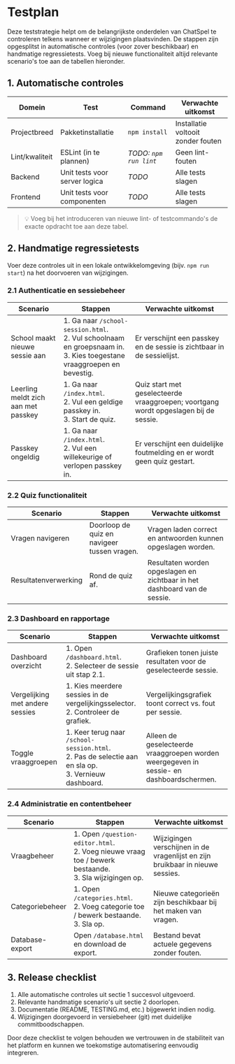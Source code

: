 # Testplan

Deze teststrategie helpt om de belangrijkste onderdelen van ChatSpel te controleren telkens wanneer er wijzigingen plaatsvinden. De stappen zijn opgesplitst in automatische controles (voor zover beschikbaar) en handmatige regressietests. Voeg bij nieuwe functionaliteit altijd relevante scenario's toe aan de tabellen hieronder.

## 1. Automatische controles

| Domein | Test | Command | Verwachte uitkomst |
|--------|------|---------|--------------------|
| Projectbreed | Pakketinstallatie | `npm install` | Installatie voltooit zonder fouten |
| Lint/kwaliteit | ESLint (in te plannen) | _TODO: `npm run lint`_ | Geen lint-fouten |
| Backend | Unit tests voor server logica | _TODO_ | Alle tests slagen |
| Frontend | Unit tests voor componenten | _TODO_ | Alle tests slagen |

> :bulb: Voeg bij het introduceren van nieuwe lint- of testcommando's de exacte opdracht toe aan deze tabel.

## 2. Handmatige regressietests

Voer deze controles uit in een lokale ontwikkelomgeving (bijv. `npm run start`) na het doorvoeren van wijzigingen.

### 2.1 Authenticatie en sessiebeheer

| Scenario | Stappen | Verwachte uitkomst |
|----------|---------|--------------------|
| School maakt nieuwe sessie aan | 1. Ga naar `/school-session.html`.<br>2. Vul schoolnaam en groepsnaam in.<br>3. Kies toegestane vraaggroepen en bevestig. | Er verschijnt een passkey en de sessie is zichtbaar in de sessielijst. |
| Leerling meldt zich aan met passkey | 1. Ga naar `/index.html`.<br>2. Vul een geldige passkey in.<br>3. Start de quiz. | Quiz start met geselecteerde vraaggroepen; voortgang wordt opgeslagen bij de sessie. |
| Passkey ongeldig | 1. Ga naar `/index.html`.<br>2. Vul een willekeurige of verlopen passkey in. | Er verschijnt een duidelijke foutmelding en er wordt geen quiz gestart. |

### 2.2 Quiz functionaliteit

| Scenario | Stappen | Verwachte uitkomst |
|----------|---------|--------------------|
| Vragen navigeren | Doorloop de quiz en navigeer tussen vragen. | Vragen laden correct en antwoorden kunnen opgeslagen worden. |
| Resultatenverwerking | Rond de quiz af. | Resultaten worden opgeslagen en zichtbaar in het dashboard van de sessie. |

### 2.3 Dashboard en rapportage

| Scenario | Stappen | Verwachte uitkomst |
|----------|---------|--------------------|
| Dashboard overzicht | 1. Open `/dashboard.html`.<br>2. Selecteer de sessie uit stap 2.1. | Grafieken tonen juiste resultaten voor de geselecteerde sessie. |
| Vergelijking met andere sessies | 1. Kies meerdere sessies in de vergelijkingsselector.<br>2. Controleer de grafiek. | Vergelijkingsgrafiek toont correct vs. fout per sessie. |
| Toggle vraaggroepen | 1. Keer terug naar `/school-session.html`.<br>2. Pas de selectie aan en sla op.<br>3. Vernieuw dashboard. | Alleen de geselecteerde vraaggroepen worden weergegeven in sessie- en dashboardschermen. |

### 2.4 Administratie en contentbeheer

| Scenario | Stappen | Verwachte uitkomst |
|----------|---------|--------------------|
| Vraagbeheer | 1. Open `/question-editor.html`.<br>2. Voeg nieuwe vraag toe / bewerk bestaande.<br>3. Sla wijzigingen op. | Wijzigingen verschijnen in de vragenlijst en zijn bruikbaar in nieuwe sessies. |
| Categoriebeheer | 1. Open `/categories.html`.<br>2. Voeg categorie toe / bewerk bestaande.<br>3. Sla op. | Nieuwe categorieën zijn beschikbaar bij het maken van vragen. |
| Database-export | Open `/database.html` en download de export. | Bestand bevat actuele gegevens zonder fouten. |

## 3. Release checklist

1. Alle automatische controles uit sectie 1 succesvol uitgevoerd.
2. Relevante handmatige scenario's uit sectie 2 doorlopen.
3. Documentatie (README, TESTING.md, etc.) bijgewerkt indien nodig.
4. Wijzigingen doorgevoerd in versiebeheer (git) met duidelijke commitboodschappen.

Door deze checklist te volgen behouden we vertrouwen in de stabiliteit van het platform en kunnen we toekomstige automatisering eenvoudig integreren.
